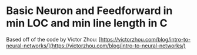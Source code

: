 # Basic Neuron and Feedforward in min LOC and min line length in C

Based off of the code by Victor Zhou: [https://victorzhou.com/blog/intro-to-neural-networks/](https://victorzhou.com/blog/intro-to-neural-networks/)

